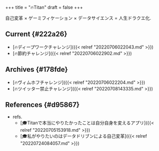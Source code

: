 +++
title = "🔥Titan"
draft = false
+++

自己変革 × ゲーミフィケーション × データサイエンス = 人生ドラクエ化.


## Current {#222a26}

-   [🔥ディープワークチャレンジ]({{< relref "20220706022043.md" >}})
-   [🔥節約チャレンジ]({{< relref "20220706022902.md" >}})


## Archives {#178fde}

-   [🔥ヴィムホフチャレンジ]({{< relref "20220706022204.md" >}})
-   [🔥ツイッター禁止チャレンジ]({{< relref "20220708143335.md" >}})


## References {#d95867}

-   refs.
    -   [🎓Titanで本当にやりたかったことは自分自身を変えるアプリ]({{< relref "20220705153918.md" >}})
    -   [🎓私がやりたいのはデータドリブンによる自己変革]({{< relref "20220724084057.md" >}})
